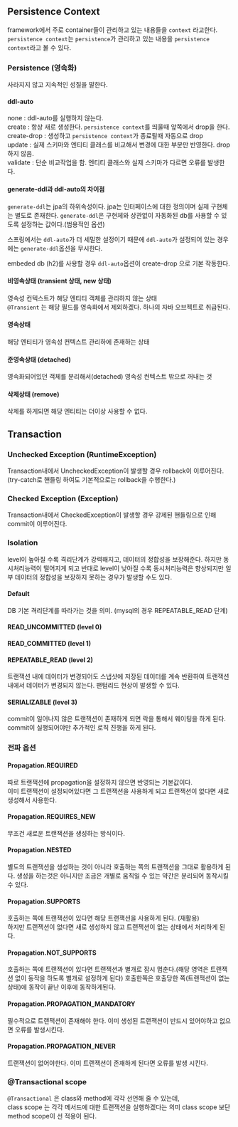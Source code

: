 ## Persistence Context
framework에서 주로 container들이 관리하고 있는 내용들을 `context` 라고한다. `persistence context`는 `persistence`가 관리하고 있는 내용을 `persistence context`라고 볼 수 있다.


### Persistence (영속화)
사라지지 않고 지속적인 성질을 말한다.



#### ddl-auto
none : ddl-auto를 실행하지 않는다. <br>
create : 항상 새로 생성한다. `persistence context`를 띄울때 앞쪽에서 drop을 한다. 
create-drop : 생성하고 `persistence context`가 종료될때 자동으로 drop <br>
update : 실제 스키마와 엔티티 클래스를 비교해서 변경에 대한 부분만 반영한다. drop 하지 않음. <br>
validate : 단순 비교작업을 함. 엔티티 클래스와 실제 스키마가 다르면 오류를 발생한다. <br>


#### generate-ddl과 ddl-auto의 차이점
`generate-ddl`는 jpa의 하위속성이다. jpa는 인터페이스에 대한 정의이며 실제 구현체는 별도로 존재한다. 
`generate-ddl`은 구현체와 상관없이 자동화된 db를 사용할 수 있도록 설정하는 값이다.(범용적인 옵션)

스프링에서는 `ddl-auto`가 더 세밀한 설정이기 때문에 `ddl-auto`가 설정되어 있는 경우에는 `generate-ddl`옵션을 무시한다.

embeded db (h2)를 사용할 경우 `ddl-auto`옵션이 create-drop 으로 기본 작동한다.



#### 비영속상태 (transient 상태, new 상태)
영속성 컨텍스트가 해당 엔티티 객체를 관리하지 않는 상태 <br>
`@Transient` 는 해당 필드를 영속화에서 제외하겠다. 하나의 자바 오브젝트로 취급된다. 


#### 영속상태
해당 엔티티가 영속성 컨텍스트 관리하에 존재하는 상태 <br>

#### 준영속상태 (detached)
영속화되어있던 객체를 분리해서(detached) 영속성 컨텍스트 밖으로 꺼내는 것 


#### 삭제상태 (remove)
삭제를 하게되면 해당 엔티티는 더이상 사용할 수 없다.



## Transaction
### Unchecked Exception (RuntimeException)
Transaction내에서 UncheckedException이 발생할 경우 rollback이 이루어진다. (try-catch로 핸들링 하여도 기본적으로는 rollback을 수행한다.)

### Checked Exception (Exception)
Transaction내에서 CheckedException이 발생할 경우 강제된 핸들링으로 인해 commit이 이루어진다.


### Isolation
level이 높아질 수록 격리단계가 강력해지고, 데이터의 정합성을 보장해준다. 하지만 동시처리능력이 떨어지게 되고 
반대로 level이 낮아질 수록 동시처리능력은 향상되지만 일부 데이터의 정합성을 보장하지 못하는 경우가 발생할 수도 있다. 
#### Default
DB 기본 격리단계를 따라가는 것을 의미. (mysql의 경우 REPEATABLE_READ 단계)
#### READ_UNCOMMITTED (level 0)

#### READ_COMMITTED (level 1)

#### REPEATABLE_READ (level 2)
트랜잭션 내에 데이터가 변경되어도 스냅샷에 저장된 데이터를 계속 반환하여 트랜잭션 내에서 데이터가 변경되지 않는다.
팬텀리드 현상이 발생할 수 있다.
#### SERIALIZABLE (level 3)
commit이 일어나지 않은 트랜잭션이 존재하게 되면 락을 통해서 웨이팅을 하게 된다.
commit이 실행되어야만 추가적인 로직 진행을 하게 된다.


### 전파 옵션
#### Propagation.REQUIRED
따로 트랜잭션에 propagation을 설정하지 않으면 반영되는 기본값이다. <br>
이미 트랜잭션이 설정되어있다면 그 트랜잭션을 사용하게 되고 트랜잭션이 없다면 새로 생성해서 사용한다.


#### Propagation.REQUIRES_NEW
무조건 새로운 트랜잭션을 생성하는 방식이다.

#### Propagation.NESTED
별도의 트랜잭션을 생성하는 것이 아니라 호출하는 쪽의 트랜잭션을 그대로 활용하게 된다.
생성을 하는것은 아니지만 조금은 개별로 움직일 수 있는 약간은 분리되어 동작시킬 수 있다.


#### Propagation.SUPPORTS
호출하는 쪽에 트랜잭션이 있다면 해당 트랜잭션을 사용하게 된다. (재활용) <br>
하지만 트랜잭션이 없다면 새로 생성하지 않고 트랜잭션이 없는 상태에서 처리하게 된다. 

#### Propagation.NOT_SUPPORTS
호출하는 쪽에 트랜잭션이 있다면 트랜잭션과 별개로 잠시 멈춘다.(해당 영역은 트랜잭션 없이 동작을 하도록 별개로 설정하게 된다)
호출한쪽은 호출당한 쪽(트랜잭션이 없는 상태)에 동작이 끝난 이후에 동작하게된다. 

#### Propagation.PROPAGATION_MANDATORY
필수적으로 트랜잭션이 존재해야 한다. 이미 생성된 트랜잭션이 반드시 있어야하고 없으면 오류를 발생시킨다.

#### Propagation.PROPAGATION_NEVER
트랜잭션이 없어야한다. 이미 트랜잭션이 존재하게 된다면 오류를 발생 시킨다. 


### @Transactional scope
`@Transactional` 은 class와 method에 각각 선언해 줄 수 있는데, <br>
class scope 는 각각 메서드에 대한 트랜잭션을 실행하겠다는 의미 class scope 보단 method scope이 선 적용이 된다.